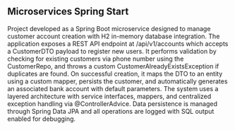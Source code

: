 ## Microservices Spring Start
Project developed as a Spring Boot microservice designed to manage customer account creation with H2 in-memory database integration. The application exposes a REST API endpoint at /api/v1/accounts which accepts a CustomerDTO payload to register new users. It performs validation by checking for existing customers via phone number using the CustomerRepo, and throws a custom CustomerAlreadyExistsException if duplicates are found. On successful creation, it maps the DTO to an entity using a custom mapper, persists the customer, and automatically generates an associated bank account with default parameters. The system uses a layered architecture with service interfaces, mappers, and centralized exception handling via @ControllerAdvice. Data persistence is managed through Spring Data JPA and all operations are logged with SQL output enabled for debugging.

<!-- ![Reference1](./readmefiles/index.png) -->